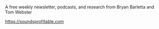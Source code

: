 A free weekly newsletter, podcasts, and research from Bryan Barletta and Tom Webster

https://soundsprofitable.com
